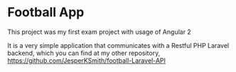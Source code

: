 # Football App
This project was my first exam project with usage of Angular 2

It is a very simple application that communicates with a Restful PHP Laravel backend, which you can find at my other repository, https://github.com/JesperKSmith/football-Laravel-API
